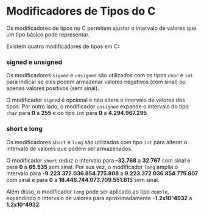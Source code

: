 # Modificadores de Tipos do C

Os modificadores de tipos no C permitem ajustar o intervalo de valores que um tipo básico pode representar.

Existem quatro modificadores de tipos em C:

### signed e unsigned

Os modificadores `signed` e `unsigned` são utilizados com os tipos `char` e `int` para indicar se eles podem armazenar valores negativos (com sinal) ou apenas valores positivos (sem sinal). 

O modificador `signed` é opcional e não altera o intervalo de valores dos tipos. Por outro lado, o modificador `unsigned` expande o intervalo do tipo `char` para **0** a **255** e do tipo `int` para **0** a **4.294.967.295**.

### short e long

Os modificadores `short` e `long` são utilizados com tipo `int` para alterar o intervalo de valores que podem ser armazenados. 

O modificador `short` reduz o intervalo para **-32.768** a **32.767** com sinal e para **0** a **65.535** sem sinal. Por sua vez, o modificador `long` amplia o intervalo para **-9.223.372.036.854.775.808** a **9.223.372.036.854.775.807** com sinal e para **0** a **18.446.744.073.709.551.615** sem sinal.

Além disso, o modificador `long` pode ser aplicado ao tipo `double`, expandindo o intervalo de valores para aproximadamente **-1.2x10^4932** a **1.2x10^4932**.
